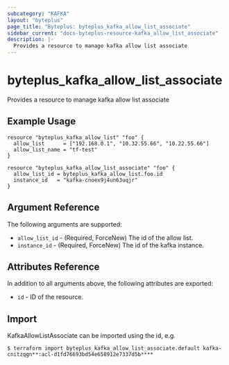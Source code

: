 ```yaml
---
subcategory: "KAFKA"
layout: "byteplus"
page_title: "Byteplus: byteplus_kafka_allow_list_associate"
sidebar_current: "docs-byteplus-resource-kafka_allow_list_associate"
description: |-
  Provides a resource to manage kafka allow list associate
---
```

# byteplus_kafka_allow_list_associate
Provides a resource to manage kafka allow list associate
## Example Usage
```hcl
resource "byteplus_kafka_allow_list" "foo" {
  allow_list      = ["192.168.0.1", "10.32.55.66", "10.22.55.66"]
  allow_list_name = "tf-test"
}

resource "byteplus_kafka_allow_list_associate" "foo" {
  allow_list_id = byteplus_kafka_allow_list.foo.id
  instance_id   = "kafka-cnoex9j4un63uqjr"
}
```
## Argument Reference
The following arguments are supported:
* `allow_list_id` - (Required, ForceNew) The id of the allow list.
* `instance_id` - (Required, ForceNew) The id of the kafka instance.

## Attributes Reference
In addition to all arguments above, the following attributes are exported:
* `id` - ID of the resource.



## Import
KafkaAllowListAssociate can be imported using the id, e.g.
```
$ terraform import byteplus_kafka_allow_list_associate.default kafka-cnitzqgn**:acl-d1fd76693bd54e658912e7337d5b****
```

